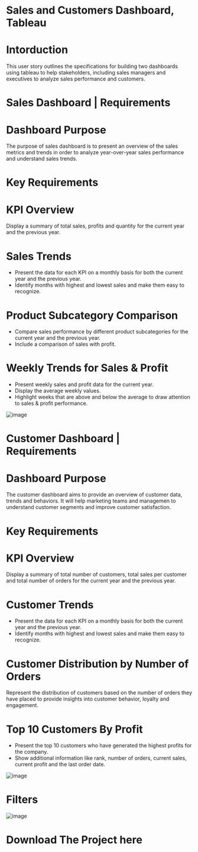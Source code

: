 # Sales and Customers Dashboard, Tableau

# Intorduction
This user story outlines the specifications for building two dashboards using tableau to help stakeholders, including sales managers and executives to analyze sales performance and customers.
# Sales Dashboard | Requirements
# Dashboard Purpose
The purpose of sales dashboard is to present an overview of the sales metrics and trends in order to analyze year-over-year sales performance and understand sales trends.
# Key Requirements
# KPI Overview
Display a summary of total sales, profits and quantity for the current year and the previous year.
# Sales Trends
- Present the data for each KPI on a monthly basis for both the current year and the previous year.
- Identify months with highest and lowest sales and make them easy to recognize.
# Product Subcategory Comparison
- Compare sales performance by different product subcategories for the current year and the previous year.
- Include a comparison of sales with profit.
# Weekly Trends for Sales & Profit
- Present weekly sales and profit data for the current year.
- Display the average weekly values.
- Highlight weeks that are above and below the average to draw attention to sales & profit performance.


![image](https://github.com/user-attachments/assets/13f81611-4eaa-4ca6-842b-caeb6e971457)

# Customer Dashboard | Requirements
# Dashboard Purpose
The customer dashboard aims to provide an overview of customer data, trends and behaviors. It will help marketing teams and managemen
to understand customer segments and improve customer satisfaction.
# Key Requirements
# KPI Overview
Display a summary of total number of customers, total sales per customer and total number of orders for the current year and the previous year.
# Customer Trends
- Present the data for each KPI on a monthly basis for both the current year and the previous year.
- Identify months with highest and lowest sales and make them easy to recognize.
# Customer Distribution by Number of Orders
Represent the distribution of customers based on the number of orders they have placed to provide insights into customer behavior, loyalty and engagement.
# Top 10 Customers By Profit
- Present the top 10 customers who have generated the highest profits for the company.
- Show additional information like rank, number of orders, current sales, current profit and the last order date.

![image](https://github.com/user-attachments/assets/006491b1-4066-4c18-9c3d-b5f8379e4b4e)

# Filters
![image](https://github.com/user-attachments/assets/05eccae7-fa8a-4aff-82b3-ea1b145363e2)

# Download The Project here

